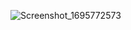 ![Screenshot_1695772573](https://github.com/Tahir099/News-App/assets/119082283/3ed7d969-c366-416b-9c4f-f6835ead60ff)

